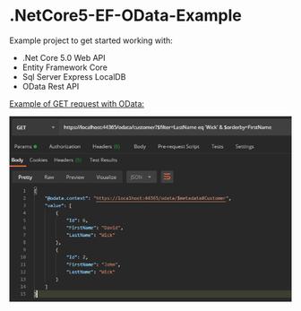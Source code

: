 # .NetCore5-EF-OData-Example

Example project to get started working with:
- .Net Core 5.0 Web API
- Entity Framework Core
- Sql Server Express LocalDB
- OData Rest API


<ins>Example of GET request with OData:</ins>

![GitHub Logo](/GetExample.PNG)
